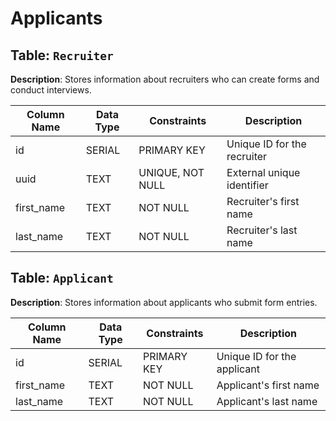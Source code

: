 # Applicants

## Table: `Recruiter`

**Description**: Stores information about recruiters who can create forms and conduct interviews.

| Column Name | Data Type | Constraints       | Description                    |
|-------------|-----------|-------------------|--------------------------------|
| id          | SERIAL    | PRIMARY KEY       | Unique ID for the recruiter    |
| uuid        | TEXT      | UNIQUE, NOT NULL  | External unique identifier     |
| first_name  | TEXT      | NOT NULL          | Recruiter's first name         |
| last_name   | TEXT      | NOT NULL          | Recruiter's last name          |

## Table: `Applicant`

**Description**: Stores information about applicants who submit form entries.

| Column Name | Data Type | Constraints | Description                 |
|-------------|-----------|-------------|-----------------------------|
| id          | SERIAL    | PRIMARY KEY | Unique ID for the applicant |
| first_name  | TEXT      | NOT NULL    | Applicant's first name      |
| last_name   | TEXT      | NOT NULL    | Applicant's last name       |
